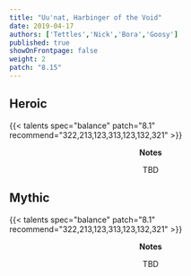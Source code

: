 ```yaml
---
title: "Uu'nat, Harbinger of the Void"
date: 2019-04-17
authors: ['Tettles','Nick','Bora','Goosy']
published: true
showOnFrontpage: false
weight: 2
patch: "8.15"
---
```


## Heroic
 
{{< talents spec="balance" patch="8.1" recommend="322,213,123,313,123,132,321" >}}
<center>
<b>Notes</b>
 
TBD

</center>
 

## Mythic

{{< talents spec="balance" patch="8.1" recommend="322,213,123,313,123,132,321" >}} 
<center>
<b>Notes</b>

TBD

</center>
 
